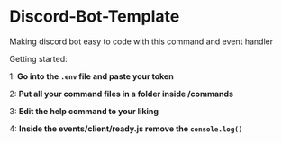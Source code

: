 # Discord-Bot-Template

Making discord bot easy to code with this command and event handler

Getting started:

1: **Go into the ```.env``` file and paste your token**

2: **Put all your command files in a folder inside /commands**

3: **Edit the help command to your liking**

4: **Inside the events/client/ready.js remove the `console.log()`**
